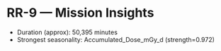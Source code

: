 # RR-9 — Mission Insights
- Duration (approx): 50,395 minutes
- Strongest seasonality: Accumulated_Dose_mGy_d (strength=0.972)
